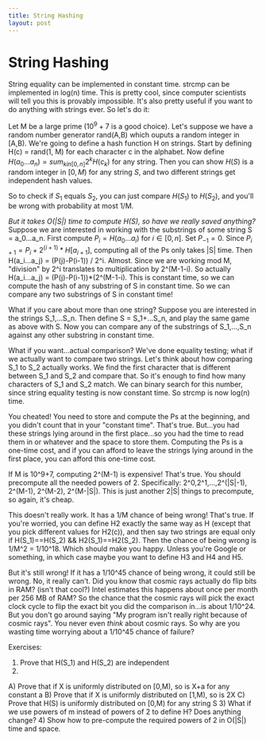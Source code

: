 ```yaml
---
title: String Hashing
layout: post
---
```


<script type="text/javascript" src="http://cdn.mathjax.org/mathjax/latest/MathJax.js?config=TeX-AMS-MML_HTMLorMML"></script>
<script>
MathJax.Hub.Config({
  tex2jax: {
    inlineMath: [['$','$'], ['\\(','\\)']],
    processEscapes: true
  }
});
</script>

# String Hashing
String equality can be implemented in constant time. strcmp can be implemented in log(n) time. This is pretty cool, since computer scientists will tell you this is provably impossible. It's also pretty useful if you want to do anything with strings ever. So let's do it:
 
Let M be a large prime ($10^9 + 7$ is a good choice). Let's suppose we have a random number generator rand(A,B) which ouputs a random integer in [A,B). We're going to define a hash function H on strings. Start by defining H(c) = rand(1, M) for each character c in the alphabet. Now define $H(a_0...a_n) = sum_{k in [0,n]} 2^k H(c_k)$ for any string. Then you can show $H(S)$ is a random integer in $[0,M)$ for any string $S$, and two different strings get independent hash values.
 
So to check if $S_1$ equals $S_2$, you can just compare $H(S_1)$ to $H(S_2)$, and you'll be wrong with probability at most 1/M.
 
*But it takes $O(|S|)$ time to compute $H(S)$, so have we really saved anything?*
Suppose we are interested in working with the substrings of some string S = a_0...a_n. First compute $P_i = H(a_0...a_i)$ for $i \in [0,n]$. Set $P_{-1} = 0$. Since $P_{i+1} = P_i + 2^(i+1)*H[a_{i+1}]$, computing all of the Ps only takes |S| time. Then H(a_i...a_j) = (P(j)-P(i-1)) / 2^i. Almost. Since we are working mod M, "division" by 2^i translates to multiplication by 2^(M-1-i).
So actually H(a_i...a_j) = (P(j)-P(i-1))*(2^(M-1-i). This is constant time, so we can compute the hash of any substring of S in constant time.
So we can compare any two substrings of S in constant time!
 
What if you care about more than one string? 
Suppose you are interested in the strings S_1,...S_n. Then define S = S_1+...S_n, and play the same game as above with S. Now you can compare any of the substrings of S_1,...,S_n against any other substring in constant time.
 
What if you want...actual comparison?
We've done equality testing; what if we actually want to compare two strings. Let's think about how comparing S_1 to S_2 actually works. We find the first character that is different between S_1 and S_2 and compare that. So it's enough to find how many characters of S_1 and S_2 match. We can binary search for this number, since string equality testing is now constant time. So strcmp is now log(n) time.
 
You cheated! You need to store and compute the Ps at the beginning, and you didn't count that in your "constant time".
That's true. But...you had these strings lying around in the first place...so you had the time to read them in or whatever and the space to store them.
Computing the Ps is a one-time cost, and if you can afford to leave the strings lying around in the first place, you can afford this one-time cost.
 
If M is 10^9+7, computing 2^(M-1) is expensive!
That's true. You should precompute all the needed powers of 2. Specifically: 2^0,2^1,...,2^(|S|-1), 2^(M-1), 2^(M-2), 2^(M-|S|). This is just another 2|S| things to precompute, so again, it's cheap.
 
This doesn't really work. It has a 1/M chance of being wrong!
That's true. If you're worried, you can define H2 exactly the same way as H (except that you pick different values for H2(c)), and then say two strings are equal only if H(S_1)==H(S_2) && H2(S_1)==H2(S_2). Then the chance of being wrong is 1/M^2 = 1/10^18. Which should make you happy. Unless you're Google or something, in which case maybe you want to define H3 and H4 and H5.
 
But it's still wrong! If it has a 1/10^45 chance of being wrong, it could still be wrong.
No, it really can't. Did you know that cosmic rays actually do flip bits in RAM? (isn't that cool?) Intel estimates this happens about once per month per 256 MB of RAM? So the chance that the cosmic rays will pick the exact clock cycle to flip the exact bit you did the comparison in...is about 1/10^24. But you don't go around saying "My program isn't really right because of cosmic rays". You never even *think* about cosmic rays. So why are you wasting time worrying about a 1/10^45 chance of failure?
 
Exercises:
1) Prove that H(S_1) and H(S_2) are independent
2)
  A) Prove that if X is uniformly distributed on [0,M), so is X+a for any constant a
  B) Prove that if X is uniformly distributed on [1,M), so is 2X
  C) Prove that H(S) is uniformly distributed on [0,M) for any string S
3) What if we use powers of m instead of powers of 2 to define H? Does anything change?
4) Show how to pre-compute the required powers of 2 in O(|S|) time and space.
